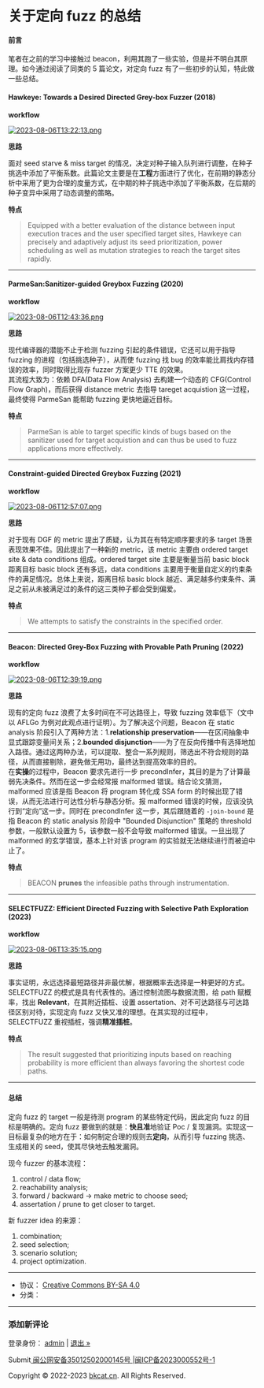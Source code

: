 # 关于定向 fuzz 的总结

#### 前言

笔者在之前的学习中接触过 beacon，利用其跑了一些实验，但是并不明白其原理。如今通过阅读了同类的 5 篇论文，对定向 fuzz 有了一些初步的认知，特此做一些总结。

#### Hawkeye: Towards a Desired Directed Grey-box Fuzzer (2018)

**workflow**

[![2023-08-06T13:22:13.png](https://bkcat.cn/usr/uploads/2023/08/3088250174.png)](https://bkcat.cn/usr/uploads/2023/08/3088250174.png)

**思路**

面对 seed starve & miss target 的情况，决定对种子输入队列进行调整，在种子挑选中添加了平衡系数。此篇论文主要是在**工程**方面进行了优化，在前期的静态分析中采用了更为合理的度量方式，在中期的种子挑选中添加了平衡系数，在后期的种子变异中采用了动态调整的策略。

**特点**

> Equipped with a better evaluation of the distance between input execution traces and the user specified target sites, Hawkeye can precisely and adaptively adjust its seed prioritization, power scheduling as well as mutation strategies to reach the target sites rapidly.

***

#### ParmeSan:Sanitizer-guided Greybox Fuzzing (2020)

**workflow**

[![2023-08-06T12:43:36.png](https://bkcat.cn/usr/uploads/2023/08/3040023591.png)](https://bkcat.cn/usr/uploads/2023/08/3040023591.png)

**思路**

现代编译器的潜能不止于检测 fuzzing 引起的条件错误，它还可以用于指导 fuzzing 的进程（包括挑选种子），从而使 fuzzing 找 bug 的效率能比肩找内存错误的效率，同时取得比现存 fuzzer 方案更少 TTE 的效果。\
其流程大致为：依赖 DFA(Data Flow Analysis) 去构建一个动态的 CFG(Control Flow Graph)，而后获得 distance metric 去指导 tareget acquistion 这一过程，最终使得 ParmeSan 能帮助 fuzzing 更快地逼近目标。

**特点**

> ParmeSan is able to target specific kinds of bugs based on the sanitizer used for target acquistion and can thus be used to fuzz applications more effectively.

***

#### Constraint-guided Directed Greybox Fuzzing (2021)

**workflow**

[![2023-08-06T12:57:07.png](https://bkcat.cn/usr/uploads/2023/08/3606483218.png)](https://bkcat.cn/usr/uploads/2023/08/3606483218.png)

**思路**

对于现有 DGF 的 metric 提出了质疑，认为其在有特定顺序要求的多 target 场景表现效果不佳。因此提出了一种新的 metric，该 metric 主要由 ordered target site & data conditions 组成。ordered target site 主要是衡量当前 basic block 距离目标 basic block 还有多远，data conditions 主要用于衡量自定义的约束条件的满足情况。总体上来说，距离目标 basic block 越近、满足越多约束条件、满足之前从未被满足过的条件的这三类种子都会受到偏爱。

**特点**

> We attempts to satisfy the constraints in the specified order.

***

#### Beacon: Directed Grey-Box Fuzzing with Provable Path Pruning (2022)

**workflow**

[![2023-08-06T12:39:19.png](https://bkcat.cn/usr/uploads/2023/08/3966429937.png)](https://bkcat.cn/usr/uploads/2023/08/3966429937.png)

**思路**

现有的定向 fuzz 浪费了太多时间在不可达路径上，导致 fuzzing 效率低下（文中以 AFLGo 为例对此观点进行证明）。为了解决这个问题，Beacon 在 static analysis 阶段引入了两种方法：1.**relationship preservation**——在区间抽象中显式跟踪变量间关系；2.**bounded disjunction**——为了在反向传播中有选择地加入路径。通过这两种办法，可以提取、整合一系列规则，筛选出不符合规则的路径，从而直接剔除，避免做无用功，最终达到提高效率的目的。\
在**实操**的过程中，Beacon 要求先进行一步 precondInfer，其目的是为了计算最弱先决条件。然而在这一步会经常报 malformed 错误。结合论文猜测，malformed 应该是指 Beacon 将 program 转化成 SSA form 的时候出现了错误，从而无法进行可达性分析与静态分析。报 malformed 错误的时候，应该没执行到“定向”这一步。同时在 precondInfer 这一步，其后跟随着的 `-join-bound` 是指 Beacon 的 static analysis 阶段中 "Bounded Disjunction" 策略的 threshold 参数，一般默认设置为 5，该参数一般不会导致 malformed 错误。一旦出现了 malformed 的玄学错误，基本上针对该 program 的实验就无法继续进行而被迫中止了。

**特点**

> BEACON **prunes** the infeasible paths through instrumentation.

***

#### SELECTFUZZ: Efficient Directed Fuzzing with Selective Path Exploration (2023)

**workflow**

[![2023-08-06T13:35:15.png](https://bkcat.cn/usr/uploads/2023/08/1099825551.png)](https://bkcat.cn/usr/uploads/2023/08/1099825551.png)

**思路**

事实证明，永远选择最短路径并非最优解，根据概率去选择是一种更好的方式。SELECTFUZZ 的模式是具有代表性的。通过控制流图与数据流图，给 path 赋概率，找出 **Relevant**，在其附近插桩、设置 assertation、对不可达路径与可达路径区别对待，实现定向 fuzz 又快又准的理想。在其实现的过程中，SELECTFUZZ 重视插桩，强调**精准插桩**。

**特点**

> The result suggested that prioritizing inputs based on reaching probability is more efficient than always favoring the shortest code paths.

***

#### 总结

定向 fuzz 的 target 一般是待测 program 的某些特定代码，因此定向 fuzz 的目标是明确的。定向 fuzz 要做到的就是：**快且准**地验证 Poc / 复现漏洞。实现这一目标最复杂的地方在于：如何制定合理的规则去**定向**，从而引导 fuzzing 挑选、生成相关的 seed，使其尽快地去触发漏洞。

现今 fuzzer 的基本流程：

1. control / data flow;
2. reachability analysis;
3. forward / backward → make metric to choose seed;
4. assertation / prune to get closer to target.

新 fuzzer idea 的来源：

1. combination;
2. seed selection;
3. scenario solution;
4. project optimization.

***

* 协议： [Creative Commons BY-SA 4.0](http://creativecommons.org/licenses/by-sa/4.0/)
* 分类：

***

### 添加新评论 <a href="#response" id="response"></a>

登录身份： [admin](https://bkcat.cn/admin/profile.php) | [退出 »](https://bkcat.cn/index.php/action/logout?\_=55255f9a79a6b5e896ea982e00542374)

Submit[ 闽公网安备35012502000145号 ](http://www.beian.gov.cn/portal/registerSystemInfo?recordcode=35012502000145)|[闽ICP备2023000552号-1](https://beian.miit.gov.cn/)

Copyright © 2022-2023 [bkcat.cn](https://bkcat.cn/). All Rights Reserved.
